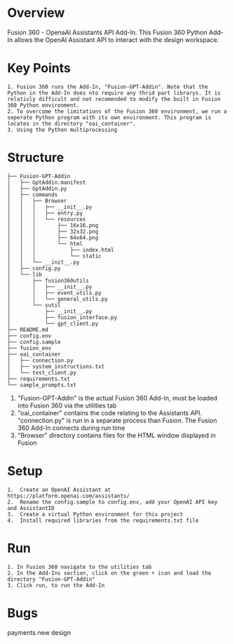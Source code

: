 
# Overview
Fusion 360 - OpenaAI Assistants API Add-In.
This Fusion 360 Python Add-In allows the OpenAI Assistant API to interact with the design workspace.

# Key Points
    1. Fusion 360 runs the Add-In, "Fusion-GPT-Addin". Note that the Python in the Add-In does nto require any thrid part librarys. It is relativly difficult and not recomended to modify the built in Fusion 360 Python environment.
    2. To overcome the limitations of the Fusion 360 environment, we run a seperate Python program with its own environment. This program is locates in the directory "oai_container".
    3. Using the Python multiprocessing 





# Structure
```
├── Fusion-GPT-Addin
│   ├── GptAddin.manifest
│   ├── GptAddin.py
│   ├── commands
│   │   ├── Browser
│   │   │   ├── __init__.py
│   │   │   ├── entry.py
│   │   │   └── resources
│   │   │       ├── 16x16.png
│   │   │       ├── 32x32.png
│   │   │       ├── 64x64.png
│   │   │       └── html
│   │   │           ├── index.html
│   │   │           └── static
│   │   └── __init__.py
│   ├── config.py
│   └── lib
│       ├── fusion360utils
│       │   ├── __init__.py
│       │   ├── event_utils.py
│       │   └── general_utils.py
│       └── sutil
│           ├── __init__.py
│           ├── fusion_interface.py
│           └── gpt_client.py
├── README.md
├── config.env
├── config.sample
├── fusion_env
├── oai_container
│   ├── connection.py
│   ├── system_instructions.txt
│   └── test_client.py
├── requirements.txt
└── sample_prompts.txt
```

1. "Fusion-GPT-Addin" is the actual Fusion 360 Add-In, must be loaded into Fusion 360 via the utilities tab
2. "oai_container" contains the code relating to the Assistants API. "connection.py" is run in a separate process than Fusion. The Fusion 360 Add-In connects during run time
3. "Browser" directory contains files for the HTML window displayed in Fusion

# Setup
    1.  Create an OpenAI Assistant at https://platform.openai.com/assistants/
    2.  Rename the config.sample to config.env, add your OpenAI API key and AssistantID
    3.  Create a virtual Python environment for this project
    4.  Install required libraries from the requirements.txt file

# Run
    1. In Fusion 360 navigate to the utilities tab
    2. In the Add-Ins section, click on the green + icon and load the directory "Fusion-GPT-Addin"
    3. Click run, to run the Add-In


# Bugs
payments
new design


















